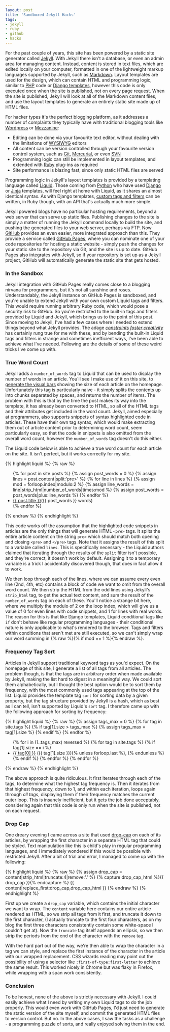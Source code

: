 ```yaml
---
layout: post
title: 'Sandboxed Jekyll Hacks'
tags:
- jekyll
- ruby
- github
- hacks
---
```


For the past couple of years, this site has been powered by a static site generator called [Jekyll][jekyll]. With Jekyll there isn't a database, or even an admin area for managing content. Instead, content is stored in text files, which are edited locally on your computer, formatted in one of the lightweight markup languages supported by Jekyll, such as [Markdown][markdown]. Layout templates are used for the design, which can contain HTML and programming logic, similar to [PHP][php] code or [Django templates][django-templates], however this code is only executed once when the site is published, not on every page request. When the site is published, Jekyll will look at all of the Markdown content files, and use the layout templates to generate an entirely static site made up of HTML files.

For hacker types it's the perfect blogging platform, as it addresses a number of complaints they typically have with traditional blogging tools like [Wordpress][wordpress] or [Mezzanine][mezzanine]:

* Editing can be done via your favourite text editor, without dealing with the limitations of [WYSIWYG][wysiwyg] editors
* All content can be version controlled through your favourite version control system, such as [Git][git], [Mercurial][mercurial], or even [SVN][svn]
* Programming logic can still be implemented in layout templates, and extended with [Ruby][ruby] plug-ins as required
* Site performance is blazing fast, since only static HTML files are served

Programming logic in Jekyll's layout templates is provided by a templating language called [Liquid][liquid]. Those coming from [Python][python] who have used [Django][django-templates] or [Jinja][jinja] templates, will feel right at home with Liquid, as it shares an almost  identical syntax. As with Django templates, [custom tags and filters][liquid-plugins] can be written, in Ruby though, with an API that's actually much more simple.

Jekyll powered blogs have no particular hosting requirements, beyond a web server that can serve up static files. Publishing changes to the site is simply a matter of running the Jekyll command locally to build the site, and pushing the generated files to your web server, perhaps via FTP. Now [GitHub][github] provides an even easier, more integrated approach than this. They provide a service called [GitHub Pages][github-pages], where you can nominate one of your code repositories for hosting a static website - simply push the changes for your static site to the repository via Git, and the site is up to date. GitHub Pages also integrates with Jekyll, so if your repository is set up as a Jekyll project, GitHub will automatically generate the static site that gets hosted.

### In the Sandbox

Jekyll integration with GitHub Pages really comes close to a blogging nirvana for programmers, but it's not all sunshine and roses. Understandably, the Jekyll instance on GitHub Pages is sandboxed, and you're unable to extend Jekyll with your own custom Liquid tags and filters. This would require running arbitrary Ruby code, which would pose a security risk to GitHub. So you're restricted to the built-in tags and filters provided by Liquid and Jekyll, which brings us to the point of this post. Since moving to Jekyll, I've had a few cases where I needed to extend things beyond what Jekyll provides. The adage _[constraints foster creativity][constraints]_ has certainly rung true for me with these, and by bending the built-in Liquid tags and filters in strange and sometimes inefficient ways, I've been able to achieve what I've needed. Following are the details of some of these weird tricks I've come up with.

### True Word Count

Jekyll adds a `number_of_words` tag to Liquid that can be used to display the number of words in an article. You'll see I make use of it on this site, to [generate the visual bars][blog-home] showing the size of each article on the homepage. Unfortunately this tag is particularly naive - it simply splits the contents up into chunks separated by spaces, and returns the number of items. The problem with this is that by the time the post makes its way into the template, it has already been converted to HTML, so all of the HTML tags and their attributes get included in the word count. Jekyll, aimed especially at programmers, also supports snippets of syntax highlighted code in articles. These have their own tag syntax, which would make extracting them out of article content prior to determining word count, seem particularly easy, so that the code in snippets is also omitted from the overall word count, however the `number_of_words` tag doesn't do this either.

The Liquid code below is able to achieve a true word count for each article on the site. It isn't perfect, but it works correctly for my site.

{% highlight liquid %}
{% raw %}
<ul>
{% for post in site.posts %}
    {% assign post_words = 0 %}
    {% assign lines = post.content|split:'pre>' %}
    {% for line in lines %}
        {% assign mod = forloop.index|modulo:2 %}
        {% assign line_words = line|strip_html|number_of_words|times:mod %}
        {% assign post_words = post_words|plus:line_words %}
    {% endfor %}
    <li><a href="{{ post.url }}">{{ post.title }}</a>({{ post_words }} words)</li>
{% endfor %}
</ul>
{% endraw %}
{% endhighlight %}

This code works off the assumption that the highlighted code snippets in articles are the only things that will generate HTML `<pre>` tags. It splits the entire article content on the string `pre>` which should match both opening and closing `<pre>` and `</pre>` tags. Note that it assigns the result of this split to a variable called `lines`. This is specifically necessary - the Liquid authors claimed that iterating through the results of the `split` filter isn't possible, and they're correct, it doesn't work by default. Assigning it to a temporary variable is a trick I accidentally discovered though, that does in fact allow it to work.

We then loop through each of the lines, where we can assume every even line (2nd, 4th, etc) contains a block of code we want to omit from the overall word count. We then strip the HTML from the odd lines using Jekyll's `strip_html` tag, to get the actual text content, and sum the result of the `number_of_words` tag on each of these. You'll notice a strange bit here, where we multiply the modulo of 2 on the loop index, which will give us a value of 0 for even lines with code snippets, and 1 for lines with real words. The reason for this is that like Django templates, Liquid conditional tags like `if` don't behave like regular programming languages - their conditional nature is only applicable to what's rendered to the browser. Tags and filters within conditions that aren't met are still executed, so we can't simply wrap our word summing in {% raw %}{% if mod == 1 %}{% endraw %}.

### Frequency Tag Sort

Articles in Jekyll support traditional keyword tags as you'd expect. On the homepage of this site, I generate a list of all tags from all articles. The problem though, is that the tags are in arbitrary order when made available by Jekyll, making the list hard to digest in a meaningful way. We could sort them alphabetically, but I thought the best option would be to sort them by frequency, with the most commonly used tags appearing at the top of the list. Liquid provides the template tag ``sort`` for sorting data by a given property, but the tag structure provided by Jekyll is a hash, which as best as I can tell, isn't supported by Liquid's ``sort`` tag. I therefore came up with the following approach for sorting by frequency:

{% highlight liquid %}
{% raw %}
{% assign tags_max = 0 %}
{% for tag in site.tags %}
    {% if tag[1].size > tags_max %}
        {% assign tags_max = tag[1].size %}
    {% endif %}
{% endfor %}

<ul>
{% for i in (1..tags_max) reversed %}
    {% for tag in site.tags %}
        {% if tag[1].size == i %}
        <li>
            <a href="/tag/{{ tag[0] }}/">{{ tag[0] }}</a>
            ({{ tag[1].size }}){% unless forloop.last %}, {% endunless %}
        </li>
        {% endif %}
    {% endfor %}
{% endfor %}
</ul>
{% endraw %}
{% endhighlight %}

The above approach is quite ridiculous. It first iterates through each of the tags, to determine what the highest tag frequency is. Then it iterates from that highest frequency, down to 1, and within each iteration, loops again through _all tags_, displaying them if their frequency matches the current outer loop. This is insanely inefficient, but it gets the job done acceptably, considering again that this code is only run when the site is published, not on each request.

### Drop Cap

One dreary evening I came across a site that used [drop-cap][drop-cap] on each of its articles, by wrapping the first character in a separate HTML tag that could be styled. Text manipulation like this is child's play in regular programming languages, and I immediately wondered if this would be possible with restricted Jekyll. After a bit of trial and error, I managed to come up with the following:

{% highlight liquid %}
{% raw %}
{% assign drop_cap = content|strip_html|truncate:4|remove:'.' %}
{% capture drop_cap_html %}<span class="drop-cap">{{ drop_cap }}</span>{% endcapture %}
{{ content|replace_first:drop_cap,drop_cap_html }}
{% endraw %}
{% endhighlight %}

First up we create a ``drop_cap`` variable, which contains the initial character we want to wrap. The ``content`` variable here contains our entire article rendered as HTML, so we strip all tags from it first, and truncate it down to the first character, (I actually truncate to the first four characters, as on my blog the first three characters consistently contain some white-space I couldn't get at). Now the ``truncate`` tag itself appends an ellipsis, so we then strip the periods from the end of the character with the ``remove`` tag.

With the hard part out of the way, we're then able to wrap the character in a tag we can style, and replace the first instance of the character in the article with our wrapped replacement. CSS wizards reading may point out the possibility of using a selector like ``:first-of-type:first-letter`` to achieve the same result. This worked nicely in Chrome but was flaky in Firefox, while wrapping with a span work consistently.

### Conclusion

To be honest, none of the above is strictly necessary with Jekyll. I could easily achieve what I need by writing my own Liquid tags to do the job properly. This would even work with GitHub Pages, I'd just need to generate the static version of the site myself, and commit the generated HTML files to version control. But no. In the above cases, I saw the tasks as a challenge - a programming puzzle of sorts, and really enjoyed solving them in the end.

[jekyll]: http://jekyllrb.com
[markdown]: http://daringfireball.net/projects/markdown/
[php]: http://me.veekun.com/blog/2012/04/09/php-a-fractal-of-bad-design/
[django-templates]: https://docs.djangoproject.com/en/dev/topics/templates/
[wordpress]: http://wordpress.com
[mezzanine]: http://mezzanine.jupo.org
[wysiwyg]: http://en.wikipedia.org/wiki/WYSIWYG
[git]: http://git-scm.com/
[mercurial]: http://mercurial.selenic.com
[svn]: http://subversion.tigris.org
[ruby]: http://www.ruby-lang.org
[liquid]: https://github.com/Shopify/liquid
[python]: http://python.org
[jinja]: http://jinja.pocoo.org
[liquid-plugins]: https://github.com/Shopify/liquid/wiki/Liquid-for-Programmers#create-your-own-filters
[github]: https://github.com
[github-pages]: http://pages.github.com
[constraints]: http://37signals.com/svn/archives2/how_the_lack_of_constraints_killed_the_quality_of_star_wars.php
[blog-home]: /
[drop-cap]: http://www.webopedia.com/TERM/D/drop_cap.html
